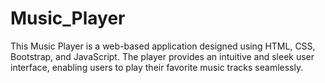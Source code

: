 # Music_Player
This Music Player is a web-based application designed using HTML, CSS, Bootstrap, and JavaScript. The player provides an intuitive and sleek user interface, enabling users to play their favorite music tracks seamlessly.
